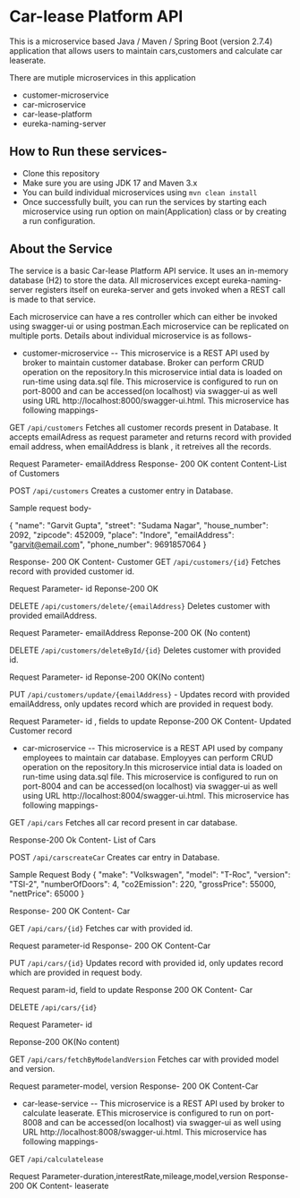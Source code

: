 # Car-lease Platform API

This is a microservice based Java / Maven / Spring Boot (version 2.7.4) application that allows users to maintain cars,customers and calculate car leaserate.

There are mutiple microservices in this application 

* customer-microservice
* car-microservice
* car-lease-platform
* eureka-naming-server

## How to Run these services-

* Clone this repository 
* Make sure you are using JDK 17 and Maven 3.x
* You can build individual microservices using ```mvn clean install```
* Once successfully built, you can run the services by starting each microservice using run option on main(Application) class or by creating a run configuration.

## About the Service

The service is a basic Car-lease Platform API service. It uses an in-memory database (H2) to store the data. All microservices except eureka-naming-server registers itself on eureka-server and gets invoked when a REST call is made to that service.

Each microservice can have a res controller which can either be invoked using swagger-ui or using postman.Each microservice can be replicated on multiple ports. Details about individual microservice is as follows-

* customer-microservice -- This microservice is a REST API used by broker to maintain customer database. Broker can perform CRUD operation on the repository.In this microservice intial data is loaded on run-time using data.sql file.
This microservice is configured to run on port-8000 and can be accessed(on localhost) via swagger-ui as well using URL http://localhost:8000/swagger-ui.html. This microservice has following mappings-

GET ```/api/customers``` Fetches all customer records present in Database.
It accepts emailAdress as request parameter and returns record with provided email address, when emailAddress is blank , it retreives all the records.
 
Request Parameter- emailAddress
Response- 200 OK content 
Content-List of Customers
 
POST ```/api/customers``` Creates a customer entry in Database.
 
Sample request body-
 
{
   "name": "Garvit Gupta",
   "street": "Sudama Nagar",
   "house_number": 2092,
   "zipcode": 452009,
   "place": "Indore",
   "emailAddress": "garvit@email.com",
   "phone_number": 9691857064
 }
  
 Response-  200	OK 
 Content- Customer
 GET ```/api/customers/{id}```  Fetches record with provided customer id.
 
 Request Parameter- id
 Reponse-200 OK
 
 DELETE ```/api/customers/delete/{emailAddress}``` Deletes customer with provided emailAddress.
 
 Request Parameter- emailAddress
 Reponse-200 OK (No content)
 
 DELETE ```/api/customers/deleteById/{id}```  Deletes customer with provided id.
 
 Request Parameter- id
 Reponse-200 OK(No content)
 
 
PUT ```/api/customers/update/{emailAddress}``` - Updates record with provided emailAddress, only updates record which are provided in request body.

 Request Parameter- id , fields to update
 Reponse-200 OK
 Content- Updated Customer record
 
 * car-microservice -- This microservice is a REST API used by company employees to maintain car database. Employyes can perform CRUD operation on the repository.In this microservice intial data is loaded on run-time using data.sql file.
This microservice is configured to run on port-8004 and can be accessed(on localhost) via swagger-ui as well using URL http://localhost:8004/swagger-ui.html. This microservice has following mappings-
 
 GET ```/api/cars``` Fetches all car record present in car database.
 
 Response-200 Ok
 Content- List of Cars
 
POST ```/api/carscreateCar``` Creates car entry in Database.

 Sample Request Body
 {
    "make": "Volkswagen",
    "model": "T-Roc",
    "version": "TSI-2",
    "numberOfDoors": 4,
    "co2Emission": 220,
    "grossPrice": 55000,
    "nettPrice": 65000
  }
 
 Response- 200 OK
 Content- Car
 
 GET ```/api/cars/{id}``` Fetches car with provided id.
 
 Request parameter-id
 Response- 200 OK 
 Content-Car
 
 PUT ```/api/cars/{id}``` Updates record with provided id, only updates record which are provided in request body.
 
 Request param-id, field to update
 Response 200 OK 
 Content- Car
 
 DELETE ```/api/cars/{id}```
 
 Request Parameter- id
 
 Reponse-200 OK(No content)
 
 GET ```/api/cars/fetchByModelandVersion``` Fetches car with provided model and version.
 
 Request parameter-model, version
 Response- 200 OK 
 Content-Car
 
 
  * car-lease-service -- This microservice is a REST API used by broker to calculate leaserate. EThis microservice is configured to run on port-8008 and can be accessed(on localhost) via swagger-ui as well using URL http://localhost:8008/swagger-ui.html. This microservice has following mappings-
  
  GET ```/api/calculatelease```
  
  Request Parameter-duration,interestRate,mileage,model,version
  Response- 200 OK
  Content- leaserate
  
  
 
 
 






